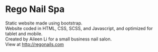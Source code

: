 # Rego Nail Spa
Static website made using bootstrap.  
Website coded in HTML, CSS, SCSS, and Javascript, and optimized for tablet and mobile.  
Created by Aileen Li for a small business nail salon.  
View at http://regonails.com
